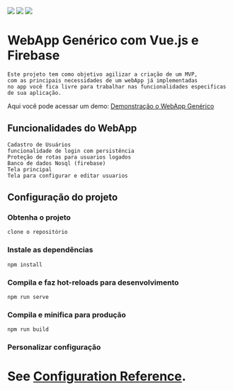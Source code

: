![ ](https://img.shields.io/badge/JavaScript-F7DF1E?style=for-the-badge&logo=javascript&logoColor=black
)  ![ ](https://img.shields.io/badge/Vue.js-35495E?style=for-the-badge&logo=vue.js&logoColor=4FC08D
)  ![ ](https://img.shields.io/badge/Firebase-F29D0C?style=for-the-badge&logo=firebase&logoColor=white
)

# WebApp Genérico com Vue.js e Firebase
```
Este projeto tem como objetivo agilizar a criação de um MVP,
com as principais necessidades de um webApp já implementadas 
no app você fica livre para trabalhar nas funcionalidades especificas
de sua aplicação.
```
Aqui você pode acessar um demo:
[Demonstração o WebApp Genérico ](https://generic-web-app-vue-firebase-ntxt-qkb52lgpk-thomazfabio.vercel.app/login)


## Funcionalidades do WebApp
```
Cadastro de Usuários
funcionalidade de login com persistência
Proteção de rotas para usuarios logados
Banco de dados Nosql (firebase)
Tela principal
Tela para configurar e editar usuarios
```
## Configuração do projeto

### Obtenha o projeto
```
clone o repositório
```
### Instale as dependências
```
npm install
```

### Compila e faz hot-reloads para desenvolvimento
```
npm run serve
```

### Compila e minifica para produção
```
npm run build
```

### Personalizar configuração
See [Configuration Reference](https://cli.vuejs.org/config/).
=======
